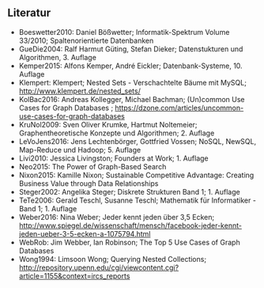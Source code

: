 ## Literatur 

- Boeswetter2010: Daniel Bößwetter; Informatik-Spektrum Volume 33/2010; Spaltenorientierte Datenbanken
- GueDie2004: Ralf Harmut Güting, Stefan Dieker; Datenstukturen und Algorithmen, 3. Auflage
- Kemper2015: Alfons Kemper, André Eickler; Datenbank-Systeme, 10. Auflage
- Klempert: Klempert; Nested Sets - Verschachtelte Bäume mit MySQL; http://www.klempert.de/nested_sets/
- KolBac2016: Andreas Kollegger, Michael Bachman; (Un)common Use Cases for Graph Databases ; https://dzone.com/articles/uncommon-use-cases-for-graph-databases
- KruNol2009: Sven Oliver Krumke, Hartmut Noltemeier; Graphentheoretische Konzepte und Algorithmen; 2. Auflage
- LeVoJens2016: Jens Lechtenbörger, Gottfried Vossen; NoSQL, NewSQL, Map-Reduce und Hadoop; 5. Auflage
- Livi2010: Jessica Livingston; Founders at Work; 1. Auflage
- Neo2015: The Power of Graph-Based Search
- Nixon2015: Kamille Nixon; Sustainable Competitive Advantage: Creating Business Value through Data Relationships
- Steger2002: Angelika Steger; Diskrete Strukturen Band 1; 1. Auflage
- TeTe2006: Gerald Teschl, Susanne Teschl; Mathematik für Informatiker - Band 1; 1. Auflage
- Weber2016: Nina Weber; Jeder kennt jeden über 3,5 Ecken; http://www.spiegel.de/wissenschaft/mensch/facebook-jeder-kennt-jeden-ueber-3-5-ecken-a-1075794.html
- WebRob: Jim Webber, Ian Robinson; The Top 5 Use Cases of Graph Databases
- Wong1994: Limsoon Wong; Querying Nested Collections; http://repository.upenn.edu/cgi/viewcontent.cgi?article=1155&context=ircs_reports
